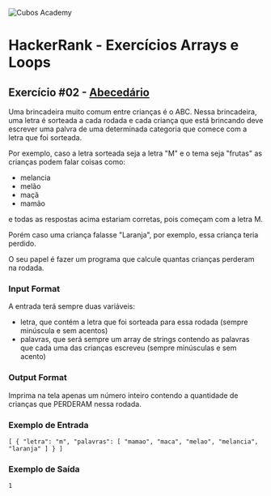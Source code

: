 ![Cubos Academy](https://i.imgur.com/xG74tOh.png)

# HackerRank - Exercícios Arrays e Loops

## Exercício #02 - [Abecedário](https://www.hackerrank.com/contests/arrays-e-loops/challenges/abc-100)

Uma brincadeira muito comum entre crianças é o ABC. Nessa brincadeira, uma letra é sorteada a cada rodada e cada criança que está brincando deve escrever uma palvra de uma determinada categoria que comece com a letra que foi sorteada.

Por exemplo, caso a letra sorteada seja a letra "M" e o tema seja "frutas" as crianças podem falar coisas como:

- melancia
- melão
- maçã
- mamão

e todas as respostas acima estariam corretas, pois começam com a letra M.

Porém caso uma criança falasse "Laranja", por exemplo, essa criança teria perdido.

O seu papel é fazer um programa que calcule quantas crianças perderam na rodada.

### Input Format

A entrada terá sempre duas variáveis:

- letra, que contém a letra que foi sorteada para essa rodada (sempre minúscula e sem acentos)
- palavras, que será sempre um array de strings contendo as palavras que cada uma das crianças escreveu (sempre minúsculas e sem acento)

### Output Format

Imprima na tela apenas um número inteiro contendo a quantidade de crianças que PERDERAM nessa rodada.

### Exemplo de Entrada

``
[
  {
    "letra": "m",
    "palavras": [
      "mamao",
      "maca",
      "melao",
      "melancia",
      "laranja"
    ]
  }
]
``

### Exemplo de Saída

``
1
``
